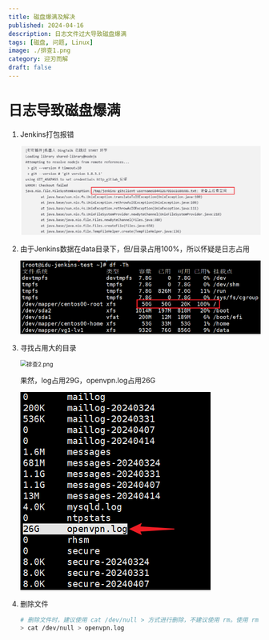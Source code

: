 ```yaml
---
title: 磁盘爆满及解决
published: 2024-04-16
description: 日志文件过大导致磁盘爆满
tags: [磁盘, 问题, Linux]
image: ./排查1.png
category: 迎刃而解
draft: false
---
```


# 日志导致磁盘爆满

1. Jenkins打包报错

   ![报错](报错.png)	

2. 由于Jenkins数据在data目录下，但/目录占用100%，所以怀疑是日志占用

   ![排查1](排查1.png)	

3. 寻找占用大的目录

   <img src="https://zwx-blog-oss.oss-cn-hangzhou.aliyuncs.com/blog/image-20240415185353337.png" alt="排查2.png" style="zoom:80%;" >
   
   果然，log占用29G，openvpn.log占用26G

   ![排查3](排查3.png)

5. 删除文件

   ```sh
   # 删除文件时，建议使用 cat /dev/null > 方式进行删除，不建议使用 rm。使用 rm 方式删除的文件，可能不能被对应服务进程释放掉，该文件所占用的空间也就不会被释放。
   > cat /dev/null > openvpn.log
   ```


